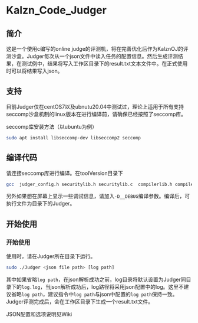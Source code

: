# Kalzn_Code_Judger
## 简介
这是一个使用c编写的online judge的评测机，将在完善优化后作为KalznOJ的评测沙盒。Judger每次从一个json文件中读入任务的配置信息。然后生成评测结果，在测试例中，结果将写入工作区目录下的result.txt文本文件中。在正式使用时可以将结果写入json。
## 支持
目前Judger仅在centOS7以及ubnutu20.04中测试过，理论上适用于所有支持seccomp沙盒机制的linux版本在进行编译前，请确保已经按照了seccomp库。

seccomp库安装方法（以ubuntu为例）

```sh
sudo apt install libseccomp-dev libseccomp2 seccomp
```

## 编译代码
请连接seccomp库进行编译。在toolVersion目录下
```sh
gcc  judger_config.h securitylib.h securitylib.c  compilerlib.h compilerlib.c  judger_config.c loglib.h loglib.c cjson/cJSON.h cjson/cJSON.c killerlib.h killerlib.c boxlib.h boxlib.c judgerlib.h judgerlib.c matcherlib.h matcherlib.c main.c -o Judger -lseccomp
```
另外如果想在屏幕上显示一些调试信息，请加入``-D__DEBUG``编译参数。编译后，可执行文件为目录下的Judger。


## 开始使用
### 开始使用
使用时，请在Judger所在目录下运行。
```sh
sudo ./Judger <json file path> [log path]
```
其中如果省略``log path``，在json解析成功之前，log目录将默认设置为Judger同目录下的``log.log``，当json解析成功后，log路径将采用json配置中的log。这里不建议省略``log path``，建议指令中``log path``与json中配置的````log path````保持一致。
Judger评测完成后，会在工作区目录下生成一个result.txt文件。
 
JSON配置和选项说明见Wiki
